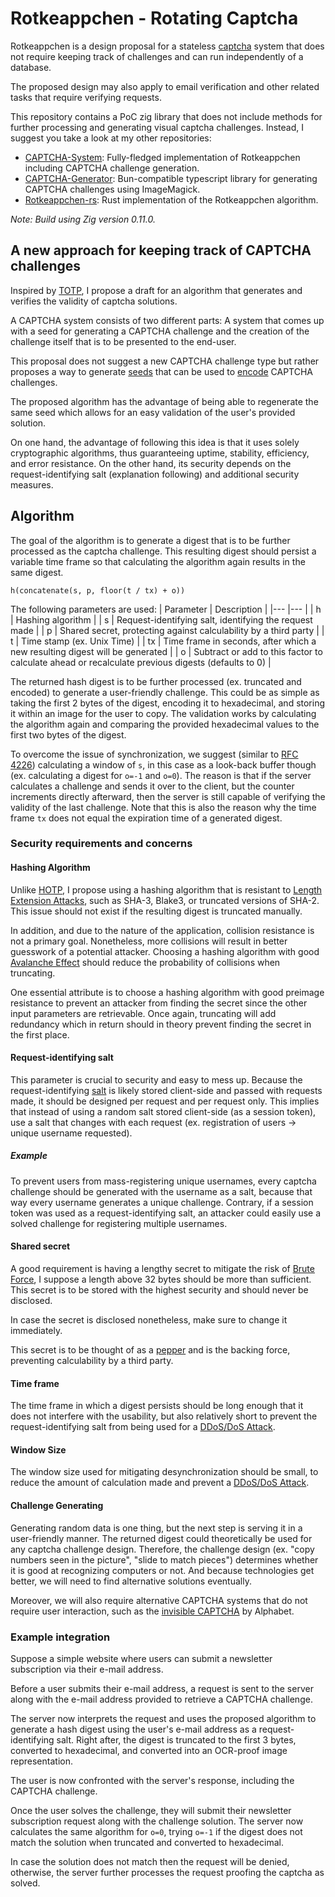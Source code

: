 # Rotkeappchen - Rotating Captcha

Rotkeappchen is a design proposal for a stateless [captcha](https://en.wikipedia.org/wiki/CAPTCHA)
system that does not require keeping track of challenges and can run independently of a database.

The proposed design may also apply to email verification and other related tasks that
require verifying requests.

This repository contains a PoC zig library that does not include methods for further
processing and generating visual captcha challenges.
Instead, I suggest you take a look at my other repositories:

- [CAPTCHA-System](https://github.com/DISTREAT/captcha-system):
Fully-fledged implementation of Rotkeappchen including CAPTCHA challenge generation.
- [CAPTCHA-Generator](https://github.com/DISTREAT/captcha-generator):
Bun-compatible typescript library for generating CAPTCHA challenges using ImageMagick.
- [Rotkeappchen-rs](https://github.com/DISTREAT/rotkeappchen-rs):
Rust implementation of the Rotkeappchen algorithm.

_Note: Build using Zig version 0.11.0._

## A new approach for keeping track of CAPTCHA challenges

Inspired by [TOTP](https://en.wikipedia.org/wiki/Time-based_one-time_password),
I propose a draft for an algorithm that generates and verifies
the validity of captcha solutions.

A CAPTCHA system consists of two different parts: A system that comes up with a seed for
generating a CAPTCHA challenge and the creation of the challenge itself that is to be
presented to the end-user.

This proposal does not suggest a new CAPTCHA challenge type but rather proposes a way to
generate [seeds](https://en.wikipedia.org/wiki/Random_seed) that can be used to
[encode](https://en.wikipedia.org/wiki/Encoding) CAPTCHA challenges.

The proposed algorithm has the advantage of being able to regenerate the same seed which
allows for an easy validation of the user's provided solution.

On one hand, the advantage of following this idea is that it uses solely cryptographic
algorithms, thus guaranteeing uptime, stability, efficiency, and error resistance.
On the other hand, its security depends on the request-identifying salt (explanation following)
and additional security measures.

## Algorithm

The goal of the algorithm is to generate a digest that is to be further processed
as the captcha challenge. This resulting digest should persist a variable time frame so that
calculating the algorithm again results in the same digest.

```
h(concatenate(s, p, floor(t / tx) + o))
```

The following parameters are used:
| Parameter 	| Description 	|
|---	|---	|
| h 	| Hashing algorithm 	|
| s 	| Request-identifying salt, identifying the request made 	|
| p 	| Shared secret, protecting against calculability by a third party 	|
| t 	| Time stamp (ex. Unix Time) 	|
| tx 	| Time frame in seconds, after which a new resulting digest will be generated 	|
| o 	| Subtract or add to this factor to calculate ahead or recalculate previous digests (defaults to 0) 	|

The returned hash digest is to be further processed (ex. truncated and encoded) to generate a user-friendly challenge.
This could be as simple as taking the first 2 bytes of the digest, encoding it to hexadecimal, and storing it within
an image for the user to copy. The validation works by calculating the algorithm again and comparing the provided
hexadecimal values to the first two bytes of the digest.

To overcome the issue of synchronization, we suggest (similar to [RFC 4226](https://datatracker.ietf.org/doc/html/rfc4226))
calculating a window of `s`, in this case as a look-back buffer though (ex. calculating a digest for `o=-1` and `o=0`).
The reason is that if the server calculates a challenge and sends it over to the client, but the counter increments directly afterward,
then the server is still capable of verifying the validity of the last challenge. Note that this is also the reason why
the time frame `tx` does not equal the expiration time of a generated digest.

### Security requirements and concerns

#### Hashing Algorithm

Unlike [HOTP](https://en.wikipedia.org/wiki/HMAC-based_one-time_password), I propose using a
hashing algorithm that is resistant to [Length Extension Attacks](https://en.wikipedia.org/wiki/Length_extension_attack),
such as SHA-3, Blake3, or truncated versions of SHA-2. This issue should not exist if the resulting digest
is truncated manually.


In addition, and due to the nature of the application, collision resistance
is not a primary goal. Nonetheless, more collisions will result in better guesswork of a potential
attacker. Choosing a hashing algorithm with good [Avalanche Effect](https://en.wikipedia.org/wiki/Avalanche_effect)
should reduce the probability of collisions when truncating.

One essential attribute is to choose a hashing algorithm with good preimage resistance to prevent
an attacker from finding the secret since the other input parameters are retrievable. Once again,
truncating will add redundancy which in return should in theory prevent finding the secret in the first place.

#### Request-identifying salt

This parameter is crucial to security and easy to mess up. Because the request-identifying
[salt](https://en.wikipedia.org/wiki/Salt_(cryptography)) is likely stored client-side
and passed with requests made, it should be designed per request and per request only.
This implies that instead of using a random salt stored client-side (as a session token),
use a salt that changes with each request (ex. registration of users -> unique username requested).

##### Example

To prevent users from mass-registering unique usernames, every captcha challenge should be generated
with the username as a salt, because that way every username generates a unique challenge.
Contrary, if a session token was used as a request-identifying salt, an attacker could easily use
a solved challenge for registering multiple usernames.

#### Shared secret

A good requirement is having a lengthy secret to mitigate the risk of [Brute Force](https://en.wikipedia.org/wiki/Brute-force_search),
I suppose a length above 32 bytes should be more than sufficient. This secret is to be stored with the highest
security and should never be disclosed.

In case the secret is disclosed nonetheless, make sure to change it immediately.

This secret is to be thought of as a [pepper](https://en.wikipedia.org/wiki/Pepper_(cryptography)) and is the backing force, preventing calculability by a third party.

#### Time frame

The time frame in which a digest persists should be long enough that it does not interfere with the usability, but also
relatively short to prevent the request-identifying salt from being used for a [DDoS/DoS Attack](https://en.wikipedia.org/wiki/Denial-of-service_attack).

#### Window Size

The window size used for mitigating desynchronization should be small, to reduce the amount of calculation made and prevent
a [DDoS/DoS Attack](https://en.wikipedia.org/wiki/Denial-of-service_attack).

#### Challenge Generating

Generating random data is one thing, but the next step is serving it in a user-friendly manner.
The returned digest could theoretically be used for any captcha challenge design.
Therefore, the challenge design (ex. "copy numbers seen in the picture", "slide to match pieces") determines whether
it is good at recognizing computers or not. And because technologies get better, we will need to find alternative solutions eventually.

Moreover, we will also require alternative CAPTCHA systems that do not require user interaction,
such as the [invisible CAPTCHA](https://developers.google.com/recaptcha/docs/invisible) by Alphabet.

### Example integration

Suppose a simple website where users can submit a newsletter subscription via their e-mail address.

Before a user submits their e-mail address, a request is sent to the server along with the e-mail
address provided to retrieve a CAPTCHA challenge.

The server now interprets the request and uses the proposed algorithm to generate a hash digest using
the user's e-mail address as a request-identifying salt. Right after, the digest is truncated to the
first 3 bytes, converted to hexadecimal, and converted into an OCR-proof image representation.

The user is now confronted with the server's response, including the CAPTCHA challenge.

Once the user solves the challenge, they will submit their newsletter subscription request along with the challenge solution.
The server now calculates the same algorithm for `o=0`, trying `o=-1` if the digest does not match the solution when
truncated and converted to hexadecimal.

In case the solution does not match then the request will be denied, otherwise, the server further processes the
request proofing the captcha as solved.

